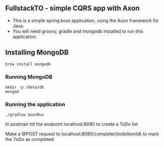 ## FullstackTO - simple CQRS app with Axon

 * This is a simple spring boot application, using the Axon framework for Java. 
 * You will need groovy, gradle and mongodb installed to run this application.

## Installing MongoDB
  
 ```brew install mongodb```
 
### Running MongoDB

 ```
 mkdir -p /data/db
 mongod
 ```

### Running the application

`./gradlew bootRun`

In postman hit the endpoint localhost:8080 to create a ToDo list

Make a @POST request to localhost:8080/complete/{todoItemId} to mark the ToDo as completed